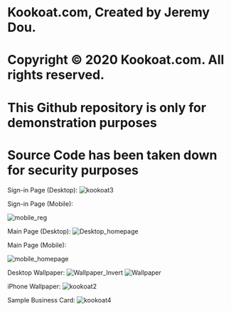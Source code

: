 # Kookoat.com, Created by Jeremy Dou. 
# Copyright © 2020 Kookoat.com. All rights reserved.
# This Github repository is only for demonstration purposes
# Source Code has been taken down for security purposes

Sign-in Page (Desktop):
![kookoat3](https://user-images.githubusercontent.com/19988752/80908734-3bf52400-8cd7-11ea-8f10-6a5c0cf3a7d5.JPG)

Sign-in Page (Mobile):

![mobile_reg](https://user-images.githubusercontent.com/19988752/80908837-1fa5b700-8cd8-11ea-89d1-2480650d9913.png)

Main Page (Desktop):
![Desktop_homepage](https://user-images.githubusercontent.com/19988752/80908852-39df9500-8cd8-11ea-85e1-c6a8b64012dd.png)

Main Page (Mobile):

![mobile_homepage](https://user-images.githubusercontent.com/19988752/80908844-30562d00-8cd8-11ea-9d8f-fbb30ab164f5.png)

Desktop Wallpaper:
![Wallpaper_Invert](https://user-images.githubusercontent.com/19988752/80908783-9d1cf780-8cd7-11ea-90d0-61ac1c2ed01d.png)
![Wallpaper](https://user-images.githubusercontent.com/19988752/80908792-ad34d700-8cd7-11ea-8a1a-aa831743f1df.png)

iPhone Wallpaper:
![kookoat2](https://user-images.githubusercontent.com/19988752/80908766-7f4f9280-8cd7-11ea-8562-34c5d17b37b7.PNG)

Sample Business Card:
![kookoat4](https://user-images.githubusercontent.com/19988752/80908800-c5a4f180-8cd7-11ea-98cb-008831647fe5.jpg)
